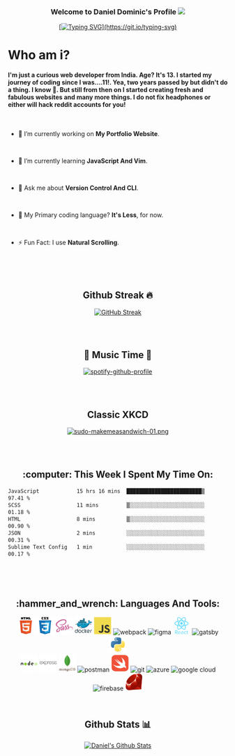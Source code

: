 <h3 align="center">
 Welcome to Daniel Dominic's Profile
<img src="https://media.giphy.com/media/hvRJCLFzcasrR4ia7z/giphy.gif" width="28">
</h3>

<div align="center"><a href="#" align="center">
 
 [![Typing SVG](https://readme-typing-svg.herokuapp.com?font=Josefin+Sans&color=%23FEA443&size=40&center=true&width=830&height=150&lines=Hello+World%2C+I'm+Daniel.;Full-Stack+Web+And+App+Developer.;Experienced+UI%2FUX+Developer.;Always+learning+new+things.)](https://git.io/typing-svg)
 
 </a></div>

<h1>Who am i?</h1>
<h4 font-weight="normal">I'm just a curious web developer from India. Age? It's 13. I started my journey of coding since I was....11!. Yea, two years passed by but didn't do a thing. I know 🥲.
But still from then on I started creating fresh and fabulous websites and many more things. I do not fix headphones or either will hack reddit accounts for you!</h4>
</br>

- 🔭 I’m currently working on **My Portfolio Website**.
</br>
<!--There is always space for you ❤️ -->

- 🌱 I’m currently learning **JavaScript And Vim**.
</br>

- 💬 Ask me about **Version Control And CLI**.
<br>

- 🚀 My Primary coding language? **It's Less**, for now.
<br>

- ⚡ Fun Fact: I use **Natural Scrolling**.
 
</br>
</br>
</br>
<div align="center">
 
 <h2 align="center">Github Streak 🔥</h2>
 <!-- Streak Counter here -->
 
<a align="right" href="http://github-readme-streak-stats.herokuapp.com?user=Daniel-Dominic">[![GitHub Streak](http://github-readme-streak-stats.herokuapp.com?user=Daniel-Dominic&theme=dark-smoky&date_format=M%20j%5B%2C%20Y%5D)](https://git.io/streak-stats)</a></div>

</br>
</br>

<h2 align="center">🎵 Music Time 🎵</h2>
<div align="center">

[![spotify-github-profile](https://spotify-github-profile.vercel.app/api/view?uid=1y524rnv9rutipyz90dbqlfb6&cover_image=true&theme=novatorem&bar_color=53b14f&bar_color_cover=false)](https://spotify-github-profile.vercel.app/api/view?uid=1y524rnv9rutipyz90dbqlfb6&redirect=true)
</div>
</br>
</br>
<h2 align="center">Classic XKCD</h2>

<div align="center"  border-radius="10px">

[![sudo-makemeasandwich-01.png](https://i.postimg.cc/VsZjB6Jd/sudo-makemeasandwich-01.png)](https://postimg.cc/t7PZ99tj)
 </div>
</br>
</br>
<h2 align="center">:computer: This Week I Spent My Time On:</h2>

<!--START_SECTION:waka-->
```text
JavaScript            15 hrs 16 mins  ████████████████████████▒   97.41 % 
SCSS                  11 mins         ▒░░░░░░░░░░░░░░░░░░░░░░░░   01.18 % 
HTML                  8 mins          ▒░░░░░░░░░░░░░░░░░░░░░░░░   00.90 % 
JSON                  2 mins          ░░░░░░░░░░░░░░░░░░░░░░░░░   00.31 % 
Sublime Text Config   1 min           ░░░░░░░░░░░░░░░░░░░░░░░░░   00.17 % 
```
<!--END_SECTION:waka-->
</br>
</br>
  <!--Tools Icons Here-->
</br>
<h2 align="center">:hammer_and_wrench: Languages And Tools:</h2>
<p align="center">
    <a> <img src="https://raw.githubusercontent.com/devicons/devicon/master/icons/html5/html5-original-wordmark.svg" alt="html5" width="40" height="40"/> </a>
    <a> <img src="https://raw.githubusercontent.com/devicons/devicon/master/icons/css3/css3-original-wordmark.svg" alt="css3" width="40" height="40"/> </a>
<a> <img src="https://raw.githubusercontent.com/devicons/devicon/master/icons/sass/sass-original.svg" alt="sass" width="40" height="40"/> </a><a> <img src="https://raw.githubusercontent.com/devicons/devicon/master/icons/docker/docker-original-wordmark.svg" alt="docker" width="40" height="40"/></a><a> <img src="https://raw.githubusercontent.com/devicons/devicon/master/icons/javascript/javascript-original.svg" alt="javascript" width="40" height="40"/> </a>
<a> <img src="https://www.vectorlogo.zone/logos/js_webpack/js_webpack-icon.svg" alt="webpack" width="40" height="40"/> </a> <a> <img src="https://www.vectorlogo.zone/logos/figma/figma-icon.svg" alt="figma" width="40" height="40"/> </a>
<a> <img src="https://raw.githubusercontent.com/devicons/devicon/master/icons/react/react-original-wordmark.svg" alt="react" width="40" height="40"/> </a>
<a> <img src="https://www.vectorlogo.zone/logos/gatsbyjs/gatsbyjs-icon.svg" alt="gatsby" width="40" height="40"/> </a><a> <img src="https://raw.githubusercontent.com/devicons/devicon/master/icons/python/python-original.svg" alt="python" width="40" height="40"/> </a><br>
<a> <img src="https://raw.githubusercontent.com/devicons/devicon/master/icons/nodejs/nodejs-original-wordmark.svg" alt="nodejs" width="40" height="40"/> </a>
<a> <img src="https://raw.githubusercontent.com/devicons/devicon/master/icons/express/express-original-wordmark.svg" alt="express" width="40" height="40"/> </a>
<a> <img src="https://raw.githubusercontent.com/devicons/devicon/master/icons/mongodb/mongodb-original-wordmark.svg" alt="mongodb" width="40" height="40"/> </a>
<a> <img src="https://www.vectorlogo.zone/logos/getpostman/getpostman-icon.svg" alt="postman" width="40" height="40"/> </a>
<a> <img src="https://raw.githubusercontent.com/devicons/devicon/master/icons/swift/swift-original.svg" alt="swift" width="40" height="40"/> </a>
<a> <img src="https://www.vectorlogo.zone/logos/git-scm/git-scm-icon.svg" alt="git" width="40" height="40"/> </a>
<a> <img src="https://www.vectorlogo.zone/logos/microsoft_azure/microsoft_azure-icon.svg" alt="azure" width="40" height="40"/> </a>
 <a> <img src="https://www.vectorlogo.zone/logos/google_cloud/google_cloud-icon.svg" alt="google cloud" width="40" height="40"/> </a>
 <a> <img src="https://www.vectorlogo.zone/logos/firebase/firebase-icon.svg" alt="firebase" width="40" height="40"/> </a>
 <a> <img src="https://raw.githubusercontent.com/devicons/devicon/master/icons/ruby/ruby-original.svg" alt="ruby" width="40" height="40"/> </a>
</p>
 <br>

<h2 align="center">Github Stats 📊</h2>
<!-- Github stats here -->
  <div align="center"> 
     <a href="#">
<img align="center" src="https://github-readme-stats.vercel.app/api?username=Daniel-Dominic&include_all_commits=true&count_private=true&show_icons=true&line_height=20&title_color=7A7ADB&icon_color=2234AE&text_color=D3D3D3&bg_color=0,000000,130F40" alt="Daniel's Github Stats">
    </a>

<br/>
<!-- An Important quote -->
<!-- Don't compare yourself to others. You have a perfect knowledge of your shortcomings and an imperfect knowledge of their accomplishments. This usually means you're underestimating yourself and overestimating others -->
